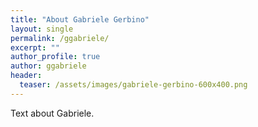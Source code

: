 ```yaml
---
title: "About Gabriele Gerbino"
layout: single
permalink: /ggabriele/
excerpt: ""
author_profile: true
author: ggabriele
header:
  teaser: /assets/images/gabriele-gerbino-600x400.png
---
```

Text about Gabriele.
